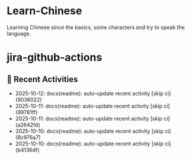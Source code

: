 # Learn-Chinese
Learning Chinese since the basics, some characters and try to speak the language.

# jira-github-actions
## 📌 Recent Activities
<!--START_SECTION:activity-->
- 2025-10-12: docs(readme): auto-update recent activity [skip ci] (9036022)
- 2025-10-11: docs(readme): auto-update recent activity [skip ci] (99781ff)
- 2025-10-11: docs(readme): auto-update recent activity [skip ci] (a2642fd)
- 2025-10-10: docs(readme): auto-update recent activity [skip ci] (8c976a7)
- 2025-10-10: docs(readme): auto-update recent activity [skip ci] (b4136df)
<!--END_SECTION:activity-->
